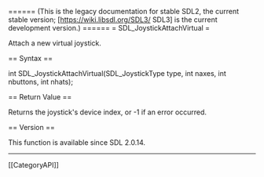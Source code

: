 ====== (This is the legacy documentation for stable SDL2, the current stable version; [https://wiki.libsdl.org/SDL3/ SDL3] is the current development version.) ======
= SDL_JoystickAttachVirtual =

Attach a new virtual joystick.

== Syntax ==

<syntaxhighlight lang='c'>
int SDL_JoystickAttachVirtual(SDL_JoystickType type,
                              int naxes,
                              int nbuttons,
                              int nhats);
</syntaxhighlight>

== Return Value ==

Returns the joystick's device index, or -1 if an error occurred.

== Version ==

This function is available since SDL 2.0.14.

----
[[CategoryAPI]]


